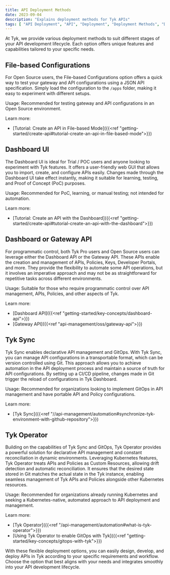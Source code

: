```yaml
---
title: API Deployment Methods
date: 2023-09-04
description: "Explains deployment methods for Tyk APIs"
tags: [ "API Deployment", "API", "Deployment", "Deployment Methods", "Deploy APIs", "Tyk Sync", "Tyk Operator" ]
---
```


At Tyk, we provide various deployment methods to suit different stages of your API development lifecycle. Each option offers unique features and capabilities tailored to your specific needs.

## File-based Configurations

For Open Source users, the File-based Configurations option offers a quick way to test your gateway and API configurations using a JSON API specification. Simply load the configuration to the `/apps` folder, making it easy to experiment with different setups.

Usage: Recommended for testing gateway and API configurations in an Open Source environment.

Learn more:
* [Tutorial: Create an API in File-based Mode]({{<ref "getting-started/create-api#tutorial-create-an-api-in-file-based-mode">}})

## Dashboard UI

The Dashboard UI is ideal for Trial / POC users and anyone looking to experiment with Tyk features. It offers a user-friendly web GUI that allows you to import, create, and configure APIs easily. Changes made through the Dashboard UI take effect instantly, making it suitable for learning, testing, and Proof of Concept (PoC) purposes.

Usage: Recommended for PoC, learning, or manual testing; not intended for automation.

Learn more:
* [Tutorial: Create an API with the Dashboard]({{<ref "getting-started/create-api#tutorial-create-an-api-with-the-dashboard">}})

## Dashboard or Gateway API

For programmatic control, both Tyk Pro users and Open Source users can leverage either the Dashboard API or the Gateway API. These APIs enable the creation and management of APIs, Policies, Keys, Developer Portals, and more. They provide the flexibility to automate some API operations, but it involves an imperative approach and may not be as straightforward for repetitive tasks across different environments.

Usage: Suitable for those who require programmatic control over API management, APIs, Policies, and other aspects of Tyk.

Learn more:
- [Dashboard API]({{<ref "getting-started/key-concepts/dashboard-api">}})
- [Gateway API]({{<ref "api-management/oss/gateway-api">}})

## Tyk Sync

Tyk Sync enables declarative API management and GitOps. With Tyk Sync, you can manage API configurations in a transportable format, which can be version controlled using Git. This approach allows you to achieve automation in the API deployment process and maintain a source of truth for API configurations. By setting up a CI/CD pipeline, changes made in Git trigger the reload of configurations in Tyk Dashboard.

Usage: Recommended for organizations looking to implement GitOps in API management and have portable API and Policy configurations.

Learn more:
- [Tyk Sync]({{<ref "//api-management/automation#synchronize-tyk-environment-with-github-repository">}})

## Tyk Operator

Building on the capabilities of Tyk Sync and GitOps, Tyk Operator provides a powerful solution for declarative API management and constant reconciliation in dynamic environments. Leveraging Kubernetes features, Tyk Operator treats APIs and Policies as Custom Resources, allowing drift detection and automatic reconciliation. It ensures that the desired state stored in Git matches the actual state in the Tyk instance, enabling seamless management of Tyk APIs and Policies alongside other Kubernetes resources.

Usage: Recommended for organizations already running Kubernetes and seeking a Kubernetes-native, automated approach to API deployment and management.

Learn more:
- [Tyk Operator]({{<ref "/api-management/automation#what-is-tyk-operator">}})
- [Using Tyk Operator to enable GitOps with Tyk]({{<ref "getting-started/key-concepts/gitops-with-tyk">}})

With these flexible deployment options, you can easily design, develop, and deploy APIs in Tyk according to your specific requirements and workflow. Choose the option that best aligns with your needs and integrates smoothly into your API development lifecycle.
